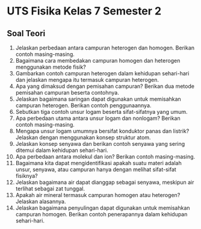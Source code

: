 # UTS Fisika Kelas 7 Semester 2

## Soal Teori
1. Jelaskan perbedaan antara campuran heterogen dan homogen. Berikan contoh masing-masing.
2. Bagaimana cara membedakan campuran homogen dan heterogen menggunakan metode fisik?
3. Gambarkan contoh campuran heterogen dalam kehidupan sehari-hari dan jelaskan mengapa itu termasuk campuran heterogen.
4. Apa yang dimaksud dengan pemisahan campuran? Berikan dua metode pemisahan campuran beserta contohnya.
5. Jelaskan bagaimana saringan dapat digunakan untuk memisahkan campuran heterogen. Berikan contoh penggunaannya.
6. Sebutkan tiga contoh unsur logam beserta sifat-sifatnya yang umum.
7. Apa perbedaan utama antara unsur logam dan nonlogam? Berikan contoh masing-masing.
8. Mengapa unsur logam umumnya bersifat konduktor panas dan listrik? Jelaskan dengan menggunakan konsep struktur atom.
9. Jelaskan konsep senyawa dan berikan contoh senyawa yang sering ditemui dalam kehidupan sehari-hari.
10. Apa perbedaan antara molekul dan ion? Berikan contoh masing-masing.
11. Bagaimana kita dapat mengidentifikasi apakah suatu materi adalah unsur, senyawa, atau campuran hanya dengan melihat sifat-sifat fisiknya?
12. Jelaskan bagaimana air dapat dianggap sebagai senyawa, meskipun air terlihat sebagai zat tunggal.
13. Apakah air mineral termasuk campuran homogen atau heterogen? Jelaskan alasannya.
14. Jelaskan bagaimana penyulingan dapat digunakan untuk memisahkan campuran homogen. Berikan contoh penerapannya dalam kehidupan sehari-hari.